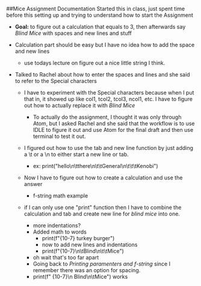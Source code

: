 ##Mice Assignment Documentation
Started this in class, just spent time before this setting up and trying to understand how to start the Assignment
  - **Goal:** to figure out a calculation that equals to 3, then afterwards say *Blind Mice* with spaces and new lines and stuff

  - Calculation part should be easy but I have no idea how to add the space and new lines
    - use todays lecture on figure out a nice little string I think.
  - Talked to Rachel about how to enter the spaces and lines and she said to refer to the Special characters
    - I have to experiment with the Special characters because when I put that in, it showed up like col1, tcol2, tcol3, ncol1, etc. I have to figure out how to actually replace it with *Blind Mice*
      - To actually do the assignment, I thought it was only through Atom, but I asked Rachel and she said that the workflow is to use IDLE to figure it out and use Atom for the final draft and then use terminal to test it out.


    - I figured out how to use the tab and new line function by just adding a \t or a \n to either start a new line or tab.
      - ex: print("hello\n\tthere\n\t\tGeneral\n\t\t\tKenobi")
    - Now I have to figure out how to create a calculation and use the answer
      - f-string math example
    - if I can only use one "print" function then I have to combine the calculation and tab and create new line for *blind mice* into one.
      - more indentations?
      - Added math to words
        - print(f"{10-7} turkey burger")
        - now to add new lines and indentations
         - print(f"{10-7}\n\tBlind\n\t\tMice")
      - oh wait that's too far apart
      - Going back to *Printing paramenters and f-string* since I remember there was an option for spacing.
      - print(f"  {10-7}\n    Blind\n\tMice") works
